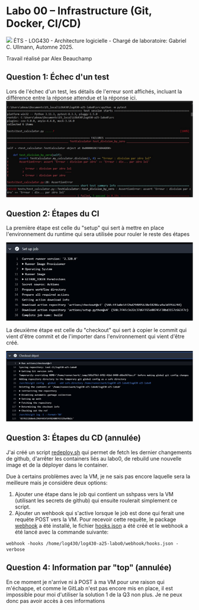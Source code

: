 # Labo 00 – Infrastructure (Git, Docker, CI/CD)
<img src="https://upload.wikimedia.org/wikipedia/commons/2/2a/Ets_quebec_logo.png" width="250">    
ÉTS - LOG430 - Architecture logicielle - Chargé de laboratoire: Gabriel C. Ullmann, Automne 2025.  

Travail réalisé par Alex Beauchamp

## Question 1: Échec d'un test
Lors de l'échec d'un test, les détails de l'erreur sont affichés, incluant la différence entre la réponse attendue
et la réponse ici.
![Screenshot de l'échec](echec-pytest.jpg)

## Question 2: Étapes du CI
La première étape est celle du "setup" qui sert à mettre en place l'environnement
du runtime qui sera utilisée pour rouler le reste des étapes

![Set-up](set-up-ci.jpg)

La deuxième étape est celle du "checkout" qui sert à copier le commit qui vient
d'être commit et de l'importer dans l'environnement qui vient d'être
créé.

![Checkout](checkout-ci.jpg)

## Question 3: Étapes du CD (annulée)
J'ai créé un script [redeploy.sh](../webhook/redeploy.sh) qui permet
de fetch les dernier changements de github, d'arrêter les containers
liés au labo0, de rebuild une nouvelle image et de la déployer dans le container.

Due à certains problèmes avec la VM, je ne sais pas encore laquelle
sera la meilleure mais je considère deux options:
1. Ajouter une étape dans le job qui contient un sshpass vers la VM
   (utilisant les secrets de github) qui ensuite roulerait simplement
ce script.
2. Ajouter un wehbook qui s'active lorsque le job est done qui ferait une requête
POST vers la VM. Pour recevoir cette requête, le package [webhook](https://github.com/adnanh/webhook)
a été installé, le fichier [hooks.json](../webhook/hooks.json) a été créé et
le webhook a été lancé avec la commande suivante:
```
webhook -hooks /home/log430/log430-a25-labo0/webhook/hooks.json -verbose
```

## Question 4: Information par "top" (annulée)
En ce moment je n'arrive ni à POST à ma VM pour une raison qui m'échappe,
et comme le GitLab n'est pas encore mis en place, il est impossible pour moi
d'utiliser la solution 1 de la Q3 non plus. Je ne peux donc pas avoir accès
à ces informations